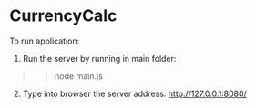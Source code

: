 # CurrencyCalc

To run application:

1. Run the server by running in main folder:
>> node main.js

2. Type into browser the server address: http://127.0.0.1:8080/
